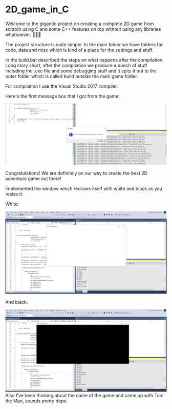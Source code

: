 # 2D_game_in_C

Welcome to the gigantic project on creating a complete 2D game from scratch using C and some C++ features on top without using any libraries whatsoever. 🎉🎉🎉

The project structure is quite simple. In the main folder we have folders for code, data and misc which is kind of a place for the settings and stuff. 

In the build.bat described the steps on what happens after the compilation. Long story short, after the compilation we produce a bunch of stuff including the .exe file and some debugging stuff and it spits it out to the outer folder which is called build outside the main game folder.

For compilation I use the Visual Studio 2017 compiler.

Here's the first message box that I got from the game: 

<img src="data/screenshots/github1.png">

Congratulations! We are definitely on our way to create the best 2D adventure game out there!

Implemented the window which redraws itself with white and black as you resize it:

White:

<img src="data/screenshots/github3.png">

And black:

<img src="data/screenshots/github4.png">
Also I've been thinking about the name of the game and came up with Tom the Man, sounds pretty dope.
